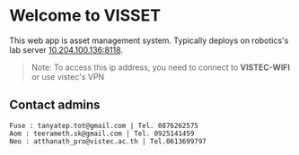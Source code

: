 # Welcome to VISSET

This web app is asset management system. Typically deploys on robotics's lab server [10.204.100.136:8118](http://10.204.100.136:8118).

> Note: To access this ip address, you need to connect to **VISTEC-WIFI** or use vistec's VPN

## Contact admins
    Fuse : tanyatep.tot@gmail.com | Tel. 0876262575
    Aom : teerameth.sk@gmail.com | Tel. 0925141459
    Neo : atthanath_pro@vistec.ac.th | Tel.0613699797
